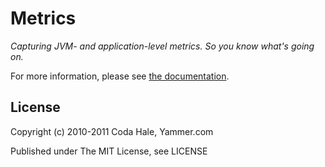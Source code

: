 Metrics
=======

*Capturing JVM- and application-level metrics. So you know what's going on.*

For more information, please see [the documentation](http://metrics.codahale.com).


License
-------

Copyright (c) 2010-2011 Coda Hale, Yammer.com

Published under The MIT License, see LICENSE
